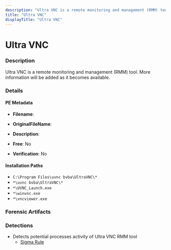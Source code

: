 ```yaml
---
description: "Ultra VNC is a remote monitoring and management (RMM) tool. More information will be added as it becomes available."
title: "Ultra VNC"
displayTitle: "Ultra VNC"
---
```




# Ultra VNC


### Description

Ultra VNC is a remote monitoring and management (RMM) tool. More information will be added as it becomes available.




### Details


#### PE Metadata
- **Filename**: 
- **OriginalFileName**: 
- **Description**: 


- **Free**: No

- **Verification**: No




#### Installation Paths
- `C:\Program Files\uvnc bvba\UltraVNC\*`
- `*\uvnc bvba\UltraVNC\*`
- `*\UVNC_Launch.exe`
- `*\winvnc.exe`
- `*\vncviewer.exe`

### Forensic Artifacts






### Detections
- Detects potential processes activity of Ultra VNC RMM tool
  - [Sigma Rule](https://github.com/magicsword-io/LOLRMM/blob/main/detections/sigma/ultra_vnc_processes_sigma.yml)




